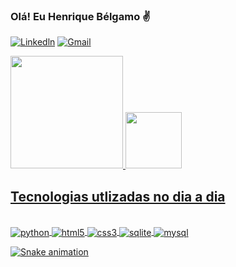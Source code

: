 ### Olá! Eu Henrique Bélgamo ✌

[![Linkedln](https://img.shields.io/badge/LinkedIn-0077B5?style=for-the-badge&logo=linkedin&logoColor=white)](https://www.linkedin.com/in/henrique-b%C3%A9lgamo-bb9b83171/)
[![Gmail](https://img.shields.io/badge/Gmail-D14836?style=for-the-badge&logo=gmail&logoColor=white)](mailto:hb.belgamo@gmail.com)


<div>
    <a href="https://github.com/Sigbel">
    <img height="180cm" src="https://github-readme-stats.vercel.app/api?username=sigbel&show_icons=true&theme=dracula"/>
    <img height="90cm" src="https://github-readme-stats.vercel.app/api/top-langs/?username=sigbel&layout=compact&langs_count=16&theme=dracula"/>
</div>

## Tecnologias utlizadas no dia a dia

<div style="display: inline_block"><br/>
    <img align="center" alt="python" src="https://img.shields.io/badge/Python-3776AB?style=for-the-badge&logo=python&logoColor=white" />
    <img align="center" alt="html5" src="https://img.shields.io/badge/HTML5-E34F26?style=for-the-badge&logo=html5&logoColor=white" />
    <img align="center" alt="css3" src="https://img.shields.io/badge/CSS-239120?&style=for-the-badge&logo=css3&logoColor=white" />
    <img align="center" alt="sqlite" src="https://img.shields.io/badge/SQLite-07405E?style=for-the-badge&logo=sqlite&logoColor=white" />
    <img align="center" alt="mysql" src="https://img.shields.io/badge/MySQL-00000F?style=for-the-badge&logo=mysql&logoColor=white" />
</div>

![Snake animation](https://github.com/Sigbel/sigbel/blob/output/github-contribution-grid-snake.svg)
